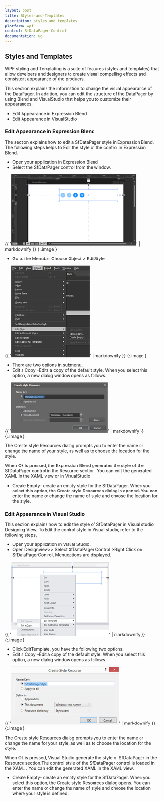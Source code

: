 ```yaml
---
layout: post
title: Styles-and-Templates
description: styles and templates
platform: wpf
control: SfDataPager Control
documentation: ug
---
```


## Styles and Templates

WPF styling and Templating is a suite of features (styles and templates) that allow develpers and designers to create visual compelling effects and consistent appearance of the products.

This section explains the information to change the visual appearance of the DataPager. In addition, you can edit the structure of the DataPager by using Blend and VisualStudio that helps you to customize their appearances. 

* Edit Appearance in Expression Blend
* Edit Appearance in VisualStudio
### Edit Appearance in Expression Blend


The section explains how to edit a SfDataPager style in Expression Blend. The following steps helps to Edit the style of the control in Expression Blend.

* Open your application in Expression Blend
* Select the SfDataPager control from the window.



{{ '![A:/Dcumentationimages/sfmulticolumnimage/sfdatapager/expressionblend.png](Styles-and-Templates_images/Styles-and-Templates_img1.png)' | markdownify }}
{:.image }




*  Go to the Menubar Choose Object > EditStyle



{{ '![A:/Dcumentationimages/sfmulticolumnimage/sfdatapager/object.png](Styles-and-Templates_images/Styles-and-Templates_img2.png)' | markdownify }}
{:.image }


* There are two options in submenu,
* Edit a Copy –Edits a copy of the default style. When you select this option, a new dialog window opens as follows.



{{ '![A:/Dcumentationimages/sfmulticolumnimage/sfdatapager/editcopy.png](Styles-and-Templates_images/Styles-and-Templates_img3.png)' | markdownify }}
{:.image }




The Create style Resources dialog prompts you to enter the name or change the name of your style, as well as to choose the location for the style.

When Ok is pressed, the Expression Blend generates the style of the SfDataPager control in the Resource section. You can edit the generated XAML in the XAML view or in VisualStudio

* Create Empty- create an empty style for the SfDataPager. When you select this option, the Create style Resources dialog is opened. You can enter the name or change the name of style and choose the location for the style.
### Edit Appearance in Visual Studio


This section explains how to edit the style of SfDataPager in Visual studio Designing View. To Edit the control style in Visual studio, refer to the following steps,

* Open your application in Visual Studio.
* Open Designview>> Select SfDataPager Control >Right Click on SfDataPagerControl, Menuoptions are displayed.



{{ '![A:/Dcumentationimages/sfmulticolumnimage/sfdatapager/edittemplate.png](Styles-and-Templates_images/Styles-and-Templates_img4.png)' | markdownify }}
{:.image }


* Click EditTemplate, you have the following two options. 
* Edit a Copy –Edit a copy of the default style. When you select this option, a new dialog window opens as follows.



{{ '![A:/Dcumentationimages/sfmulticolumnimage/sfdatapager/editcopyvisual.png](Styles-and-Templates_images/Styles-and-Templates_img5.png)' | markdownify }}
{:.image }




The Create style Resources dialog prompts you to enter the name or change the name for your style, as well as to choose the location for the style.

When Ok is pressed, Visual Studio generate the style of SfDataPager in the Resource section.The control style of the SfDataPager control is loaded in the XAML . You can edit the generated XAML in the XAML view.

* Create Empty- create an empty style for the SfDataPager. When you select this option, the Create style Resources dialog opens. You can enter the name or change the name of style and choose the location where your style is defined.



